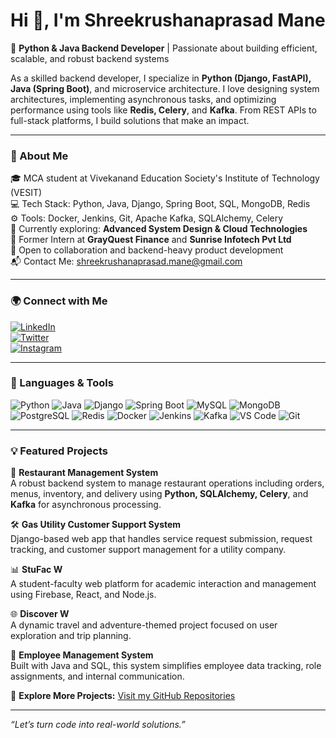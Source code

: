 # Hi 👋, I'm Shreekrushanaprasad Mane

🚀 **Python & Java Backend Developer** | Passionate about building efficient, scalable, and robust backend systems

As a skilled backend developer, I specialize in **Python (Django, FastAPI), Java (Spring Boot)**, and microservice architecture. I love designing system architectures, implementing asynchronous tasks, and optimizing performance using tools like **Redis, Celery**, and **Kafka**. From REST APIs to full-stack platforms, I build solutions that make an impact.

---

### 📌 About Me
🎓 MCA student at Vivekanand Education Society's Institute of Technology (VESIT)  
💻 Tech Stack: Python, Java, Django, Spring Boot, SQL, MongoDB, Redis  
⚙️ Tools: Docker, Jenkins, Git, Apache Kafka, SQLAlchemy, Celery  
🌱 Currently exploring: **Advanced System Design & Cloud Technologies**  
💼 Former Intern at **GrayQuest Finance** and **Sunrise Infotech Pvt Ltd**  
🤝 Open to collaboration and backend-heavy product development  
📬 Contact Me: shreekrushanaprasad.mane@gmail.com

---

### 🌍 Connect with Me

[![LinkedIn](https://img.shields.io/badge/LinkedIn-blue?logo=linkedin&style=flat-square)](https://www.linkedin.com/in/shreekrushanaprasad-mane)  
[![Twitter](https://img.shields.io/badge/Twitter-blue?logo=twitter&style=flat-square)](https://twitter.com/)  
[![Instagram](https://img.shields.io/badge/Instagram-pink?logo=instagram&style=flat-square)](https://instagram.com/)

---

### 🚀 Languages & Tools

![Python](https://img.shields.io/badge/Python-3776AB?logo=python&logoColor=white&style=flat-square)
![Java](https://img.shields.io/badge/Java-007396?logo=java&logoColor=white&style=flat-square)
![Django](https://img.shields.io/badge/Django-092E20?logo=django&logoColor=white&style=flat-square)
![Spring Boot](https://img.shields.io/badge/SpringBoot-6DB33F?logo=springboot&logoColor=white&style=flat-square)
![MySQL](https://img.shields.io/badge/MySQL-4479A1?logo=mysql&logoColor=white&style=flat-square)
![MongoDB](https://img.shields.io/badge/MongoDB-47A248?logo=mongodb&logoColor=white&style=flat-square)
![PostgreSQL](https://img.shields.io/badge/PostgreSQL-336791?logo=postgresql&logoColor=white&style=flat-square)
![Redis](https://img.shields.io/badge/Redis-DC382D?logo=redis&logoColor=white&style=flat-square)
![Docker](https://img.shields.io/badge/Docker-2496ED?logo=docker&logoColor=white&style=flat-square)
![Jenkins](https://img.shields.io/badge/Jenkins-D24939?logo=jenkins&logoColor=white&style=flat-square)
![Kafka](https://img.shields.io/badge/Apache%20Kafka-231F20?logo=apachekafka&logoColor=white&style=flat-square)
![VS Code](https://img.shields.io/badge/VSCode-007ACC?logo=visualstudiocode&logoColor=white&style=flat-square)
![Git](https://img.shields.io/badge/Git-F05032?logo=git&logoColor=white&style=flat-square)

---

### 💡 Featured Projects

🔧 **Restaurant Management System**  
A robust backend system to manage restaurant operations including orders, menus, inventory, and delivery using **Python, SQLAlchemy, Celery**, and **Kafka** for asynchronous processing.

🛠️ **Gas Utility Customer Support System**  
Django-based web app that handles service request submission, request tracking, and customer support management for a utility company.

📊 **StuFac W**  
A student-faculty web platform for academic interaction and management using Firebase, React, and Node.js.

🌐 **Discover W**  
A dynamic travel and adventure-themed project focused on user exploration and trip planning.

💼 **Employee Management System**  
Built with Java and SQL, this system simplifies employee data tracking, role assignments, and internal communication.

🔗 **Explore More Projects:** [Visit my GitHub Repositories](https://github.com/shreekrushanaprasadmane)

---

_“Let’s turn code into real-world solutions.”_
